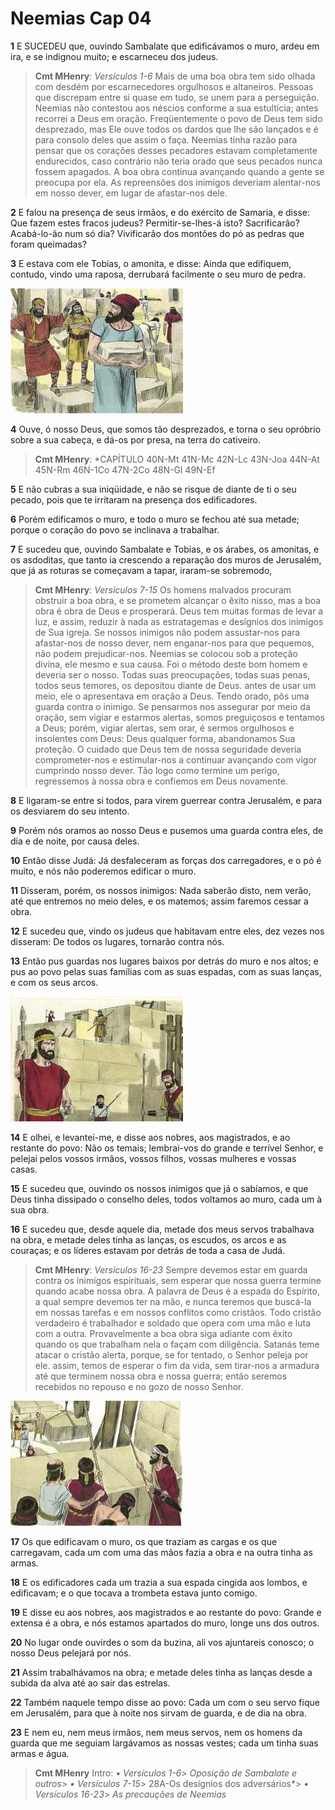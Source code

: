 # Neemias Cap 04

**1** 	E SUCEDEU que, ouvindo Sambalate que edificávamos o muro, ardeu em ira, e se indignou muito; e escarneceu dos judeus.

> **Cmt MHenry**: *Versículos 1-6* Mais de uma boa obra tem sido olhada com desdém por escarnecedores orgulhosos e altaneiros. Pessoas que discrepam entre si quase em tudo, se unem para a perseguição. Neemias não contestou aos néscios conforme a sua estultícia; antes recorrei a Deus em oração. Freqüentemente o povo de Deus tem sido desprezado, mas Ele ouve todos os dardos que lhe são lançados e é para consolo deles que assim o faça. Neemias tinha razão para pensar que os corações desses pecadores estavam completamente endurecidos, caso contrário não teria orado que seus pecados nunca fossem apagados. A boa obra continua avançando quando a gente se preocupa por ela. As repreensões dos inimigos deveriam alentar-nos em nosso dever, em lugar de afastar-nos dele.

**2** 	E falou na presença de seus irmãos, e do exército de Samaria, e disse: Que fazem estes fracos judeus? Permitir-se-lhes-á isto? Sacrificarão? Acabá-lo-ão num só dia? Vivificarão dos montões do pó as pedras que foram queimadas?

**3** 	E estava com ele Tobias, o amonita, e disse: Ainda que edifiquem, contudo, vindo uma raposa, derrubará facilmente o seu muro de pedra.

![](../Images/SweetPublishing/16-2-5.jpg) 

**4** 	Ouve, ó nosso Deus, que somos tão desprezados, e torna o seu opróbrio sobre a sua cabeça, e dá-os por presa, na terra do cativeiro.

> **Cmt MHenry**: *CAPÍTULO 40N-Mt 41N-Mc 42N-Lc 43N-Joa 44N-At 45N-Rm 46N-1Co 47N-2Co 48N-Gl 49N-Ef

**5** 	E não cubras a sua iniqüidade, e não se risque de diante de ti o seu pecado, pois que te irritaram na presença dos edificadores.

**6** 	Porém edificamos o muro, e todo o muro se fechou até sua metade; porque o coração do povo se inclinava a trabalhar.

**7** 	E sucedeu que, ouvindo Sambalate e Tobias, e os árabes, os amonitas, e os asdoditas, que tanto ia crescendo a reparação dos muros de Jerusalém, que já as roturas se começavam a tapar, iraram-se sobremodo,

> **Cmt MHenry**: *Versículos 7-15* Os homens malvados procuram obstruir a boa obra, e se prometem alcançar o êxito nisso, mas a boa obra é obra de Deus e prosperará. Deus tem muitas formas de levar a luz, e assim, reduzir à nada as estratagemas e desígnios dos inimigos de Sua igreja. Se nossos inimigos não podem assustar-nos para afastar-nos de nosso dever, nem enganar-nos para que pequemos, não podem prejudicar-nos. Neemias se colocou sob a proteção divina, ele mesmo e sua causa. Foi o método deste bom homem e deveria ser o nosso. Todas suas preocupações, todas suas penas, todos seus temores, os depositou diante de Deus. antes de usar um meio, ele o apresentava em oração a Deus. Tendo orado, pôs uma guarda contra o inimigo. Se pensarmos nos assegurar por meio da oração, sem vigiar e estarmos alertas, somos preguiçosos e tentamos a Deus; porém, vigiar alertas, sem orar, é sermos orgulhosos e insolentes com Deus: Deus qualquer forma, abandonamos Sua proteção. O cuidado que Deus tem de nossa seguridade deveria comprometer-nos e estimular-nos a continuar avançando com vigor cumprindo nosso dever. Tão logo como termine um perigo, regressemos à nossa obra e confiemos em Deus novamente.

**8** 	E ligaram-se entre si todos, para virem guerrear contra Jerusalém, e para os desviarem do seu intento.

**9** 	Porém nós oramos ao nosso Deus e pusemos uma guarda contra eles, de dia e de noite, por causa deles.

**10** 	Então disse Judá: Já desfaleceram as forças dos carregadores, e o pó é muito, e nós não poderemos edificar o muro.

**11** 	Disseram, porém, os nossos inimigos: Nada saberão disto, nem verão, até que entremos no meio deles, e os matemos; assim faremos cessar a obra.

**12** 	E sucedeu que, vindo os judeus que habitavam entre eles, dez vezes nos disseram: De todos os lugares, tornarão contra nós.

**13** 	Então pus guardas nos lugares baixos por detrás do muro e nos altos; e pus ao povo pelas suas famílias com as suas espadas, com as suas lanças, e com os seus arcos.

![](../Images/SweetPublishing/16-4-2.jpg) 

**14** 	E olhei, e levantei-me, e disse aos nobres, aos magistrados, e ao restante do povo: Não os temais; lembrai-vos do grande e terrível Senhor, e pelejai pelos vossos irmãos, vossos filhos, vossas mulheres e vossas casas.

**15** 	E sucedeu que, ouvindo os nossos inimigos que já o sabíamos, e que Deus tinha dissipado o conselho deles, todos voltamos ao muro, cada um à sua obra.

**16** 	E sucedeu que, desde aquele dia, metade dos meus servos trabalhava na obra, e metade deles tinha as lanças, os escudos, os arcos e as couraças; e os líderes estavam por detrás de toda a casa de Judá.

> **Cmt MHenry**: *Versículos 16-23* Sempre devemos estar em guarda contra os inimigos espirituais, sem esperar que nossa guerra termine quando acabe nossa obra. A palavra de Deus é a espada do Espírito, a qual sempre devemos ter na mão, e nunca teremos que buscá-la em nossas tarefas e em nossos conflitos como cristãos. Todo cristão verdadeiro é trabalhador e soldado que opera com uma mão e luta com a outra. Provavelmente a boa obra siga adiante com êxito quando os que trabalham nela o façam com diligência. Satanás teme atacar o cristão alerta, porque, se for tentado, o Senhor peleja por ele. assim, temos de esperar o fim da vida, sem tirar-nos a armadura até que terminem nossa obra e nossa guerra; então seremos recebidos no repouso e no gozo de nosso Senhor.

![](../Images/SweetPublishing/16-4-3.jpg) 

**17** 	Os que edificavam o muro, os que traziam as cargas e os que carregavam, cada um com uma das mãos fazia a obra e na outra tinha as armas.

**18** 	E os edificadores cada um trazia a sua espada cingida aos lombos, e edificavam; e o que tocava a trombeta estava junto comigo.

**19** 	E disse eu aos nobres, aos magistrados e ao restante do povo: Grande e extensa é a obra, e nós estamos apartados do muro, longe uns dos outros.

**20** 	No lugar onde ouvirdes o som da buzina, ali vos ajuntareis conosco; o nosso Deus pelejará por nós.

**21** 	Assim trabalhávamos na obra; e metade deles tinha as lanças desde a subida da alva até ao sair das estrelas.

**22** 	Também naquele tempo disse ao povo: Cada um com o seu servo fique em Jerusalém, para que à noite nos sirvam de guarda, e de dia na obra.

**23** 	E nem eu, nem meus irmãos, nem meus servos, nem os homens da guarda que me seguiam largávamos as nossas vestes; cada um tinha suas armas e água.


> **Cmt MHenry** Intro: *• Versículos 1-6*> *Oposição de Sambalate e outros*> *• Versículos 7-15*> 28A-Os desígnios dos adversários*> *• Versículos 16-23*> *As precauções de Neemias*